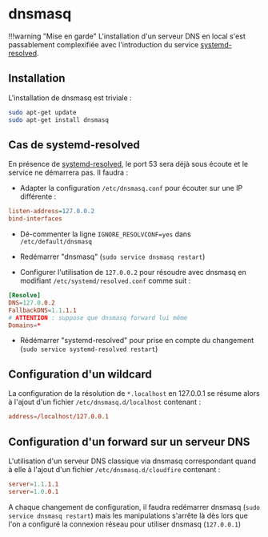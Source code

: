 
# dnsmasq

!!!warning "Mise en garde"
    L'installation d'un serveur DNS en local s'est passablement complexifiée avec l'introduction du service [systemd-resolved](https://www.linuxtricks.fr/wiki/systemd-la-resolution-de-nom-avec-systemd-resolved).

## Installation

L'installation de dnsmasq est triviale :

```bash
sudo apt-get update
sudo apt-get install dnsmasq
```

## Cas de systemd-resolved

En présence de [systemd-resolved](https://www.linuxtricks.fr/wiki/systemd-la-resolution-de-nom-avec-systemd-resolved), le port 53 sera déjà sous écoute et le service ne démarrera pas. Il faudra :

* Adapter la configuration `/etc/dnsmasq.conf` pour écouter sur une IP différente :

```ini
listen-address=127.0.0.2
bind-interfaces
```

* Dé-commenter la ligne `IGNORE_RESOLVCONF=yes` dans `/etc/default/dnsmasq`

* Redémarrer "dnsmasq" (`sudo service dnsmasq restart`)

* Configurer l'utilisation de `127.0.0.2` pour résoudre avec dnsmasq en modifiant `/etc/systemd/resolved.conf` comme suit :

```conf
[Resolve]
DNS=127.0.0.2
FallbackDNS=1.1.1.1
# ATTENTION : suppose que dnsmasq forward lui même
Domains=*
```

* Rédémarrer "systemd-resolved" pour prise en compte du changement (`sudo service systemd-resolved restart`)



## Configuration d'un wildcard

La configuration de la résolution de `*.localhost` en 127.0.0.1 se résume alors à l'ajout d'un fichier `/etc/dnsmasq.d/localhost` contenant :

```conf
address=/localhost/127.0.0.1
```

## Configuration d'un forward sur un serveur DNS

L'utilisation d'un serveur DNS classique via dnsmasq correspondant quand à elle à l'ajout d'un fichier `/etc/dnsmasq.d/cloudfire` contenant :

```conf
server=1.1.1.1
server=1.0.0.1
```

A chaque changement de configuration, il faudra redémarrer dnsmasq (`sudo service dnsmasq restart`) mais les manipulations s'arrête là dès lors que l'on a configuré la connexion réseau pour utiliser dnsmasq (`127.0.0.1`)
